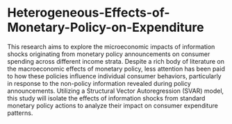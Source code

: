 # Heterogeneous-Effects-of-Monetary-Policy-on-Expenditure
This research aims to explore the microeconomic impacts of information shocks
originating from monetary policy announcements on consumer spending across different income
strata. Despite a rich body of literature on the macroeconomic effects of monetary policy, less
attention has been paid to how these policies influence individual consumer behaviors, particularly
in response to the non-policy information revealed during policy announcements. Utilizing a
Structural Vector Autoregression (SVAR) model, this study will isolate the effects of information
shocks from standard monetary policy actions to analyze their impact on consumer expenditure
patterns. 
